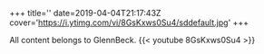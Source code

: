+++
title=''
date=2019-04-04T21:17:43Z
cover='https://i.ytimg.com/vi/8GsKxws0Su4/sddefault.jpg'
+++

All content belongs to GlennBeck.
{{< youtube 8GsKxws0Su4 >}}
